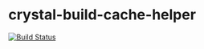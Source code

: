# crystal-build-cache-helper

[![Build Status](https://snap-ci.com/pine613/crystal-build-cache-helper/branch/master/build_image)](https://snap-ci.com/pine613/crystal-build-cache-helper/branch/master)
